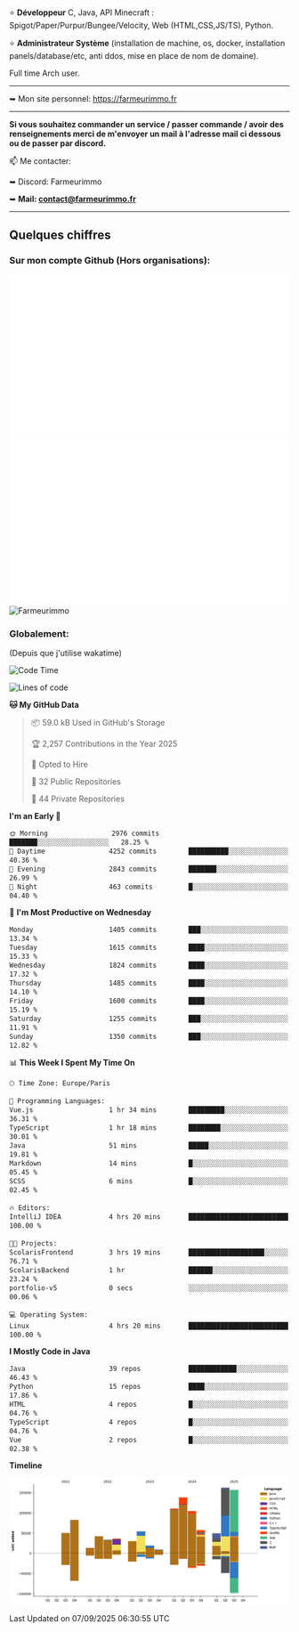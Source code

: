 ⭐ **Développeur** C, Java, API Minecraft : Spigot/Paper/Purpur/Bungee/Velocity, Web (HTML,CSS,JS/TS), Python.

⭐ **Administrateur Système** (installation de machine, os, docker, installation panels/database/etc, anti ddos, mise en place de nom de domaine).

Full time Arch user.

---

➥ Mon site personnel: https://farmeurimmo.fr

---

**Si vous souhaitez commander un service / passer commande / avoir des renseignements merci de m'envoyer un mail à l'adresse mail ci dessous ou de passer par discord.**

📫 Me contacter:
 
   ➥ Discord: Farmeurimmo
   
   ➥ **Mail: contact@farmeurimmo.fr**

---
## Quelques chiffres

### Sur mon compte Github (Hors organisations):

<a href="https://github.com/Farmeurimmo/github-stats">
<img src="https://github.com/Farmeurimmo/github-stats/blob/master/generated/overview.svg#gh-dark-mode-only" />
<img src="https://github.com/Farmeurimmo/github-stats/blob/master/generated/languages.svg#gh-dark-mode-only" />
</a>

<img src="https://komarev.com/ghpvc/?username=Farmeurimmo" alt="Farmeurimmo" />

### Globalement:

(Depuis que j'utilise wakatime)
<!--START_SECTION:waka-->
![Code Time](http://img.shields.io/badge/Code%20Time-2%2C433%20hrs%2021%20mins-blue)

![Lines of code](https://img.shields.io/badge/From%20Hello%20World%20I%27ve%20Written-1.2%20million%20lines%20of%20code-blue)

**🐱 My GitHub Data** 

> 📦 59.0 kB Used in GitHub's Storage 
 > 
> 🏆 2,257 Contributions in the Year 2025
 > 
> 💼 Opted to Hire
 > 
> 📜 32 Public Repositories 
 > 
> 🔑 44 Private Repositories 
 > 
**I'm an Early 🐤** 

```text
🌞 Morning                2976 commits        ███████░░░░░░░░░░░░░░░░░░   28.25 % 
🌆 Daytime                4252 commits        ██████████░░░░░░░░░░░░░░░   40.36 % 
🌃 Evening                2843 commits        ███████░░░░░░░░░░░░░░░░░░   26.99 % 
🌙 Night                  463 commits         █░░░░░░░░░░░░░░░░░░░░░░░░   04.40 % 
```
📅 **I'm Most Productive on Wednesday** 

```text
Monday                   1405 commits        ███░░░░░░░░░░░░░░░░░░░░░░   13.34 % 
Tuesday                  1615 commits        ████░░░░░░░░░░░░░░░░░░░░░   15.33 % 
Wednesday                1824 commits        ████░░░░░░░░░░░░░░░░░░░░░   17.32 % 
Thursday                 1485 commits        ████░░░░░░░░░░░░░░░░░░░░░   14.10 % 
Friday                   1600 commits        ████░░░░░░░░░░░░░░░░░░░░░   15.19 % 
Saturday                 1255 commits        ███░░░░░░░░░░░░░░░░░░░░░░   11.91 % 
Sunday                   1350 commits        ███░░░░░░░░░░░░░░░░░░░░░░   12.82 % 
```


📊 **This Week I Spent My Time On** 

```text
🕑︎ Time Zone: Europe/Paris

💬 Programming Languages: 
Vue.js                   1 hr 34 mins        █████████░░░░░░░░░░░░░░░░   36.31 % 
TypeScript               1 hr 18 mins        ████████░░░░░░░░░░░░░░░░░   30.01 % 
Java                     51 mins             █████░░░░░░░░░░░░░░░░░░░░   19.81 % 
Markdown                 14 mins             █░░░░░░░░░░░░░░░░░░░░░░░░   05.45 % 
SCSS                     6 mins              █░░░░░░░░░░░░░░░░░░░░░░░░   02.45 % 

🔥 Editors: 
IntelliJ IDEA            4 hrs 20 mins       █████████████████████████   100.00 % 

🐱‍💻 Projects: 
ScolarisFrontend         3 hrs 19 mins       ███████████████████░░░░░░   76.71 % 
ScolarisBackend          1 hr                ██████░░░░░░░░░░░░░░░░░░░   23.24 % 
portfolio-v5             0 secs              ░░░░░░░░░░░░░░░░░░░░░░░░░   00.06 % 

💻 Operating System: 
Linux                    4 hrs 20 mins       █████████████████████████   100.00 % 
```

**I Mostly Code in Java** 

```text
Java                     39 repos            ████████████░░░░░░░░░░░░░   46.43 % 
Python                   15 repos            ████░░░░░░░░░░░░░░░░░░░░░   17.86 % 
HTML                     4 repos             █░░░░░░░░░░░░░░░░░░░░░░░░   04.76 % 
TypeScript               4 repos             █░░░░░░░░░░░░░░░░░░░░░░░░   04.76 % 
Vue                      2 repos             █░░░░░░░░░░░░░░░░░░░░░░░░   02.38 % 
```



**Timeline**

![Lines of Code chart](https://raw.githubusercontent.com/Farmeurimmo/Farmeurimmo/main/assets/bar_graph.png)


 Last Updated on 07/09/2025 06:30:55 UTC
<!--END_SECTION:waka-->
